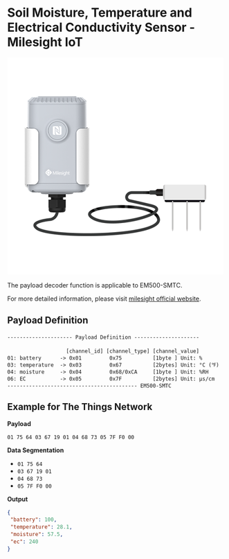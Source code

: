 # Soil Moisture, Temperature and Electrical Conductivity Sensor - Milesight IoT
![EM500-SMTC](EM500-SMTC.png)

The payload decoder function is applicable to EM500-SMTC. 

For more detailed information, please visit [milesight official website](https://www.milesight-iot.com).


## Payload Definition

 ```
--------------------- Payload Definition ---------------------

                    [channel_id] [channel_type] [channel_value]
 01: battery      -> 0x01         0x75          [1byte ] Unit: %
 03: temperature  -> 0x03         0x67          [2bytes] Unit: °C (℉)
 04: moisture     -> 0x04         0x68/0xCA     [1byte ] Unit: %RH
 06: EC           -> 0x05         0x7F          [2bytes] Unit: µs/cm
 ------------------------------------------ EM500-SMTC
 ```

## Example for The Things Network

**Payload**
```
01 75 64 03 67 19 01 04 68 73 05 7F F0 00
```



**Data Segmentation**

   - `01 75 64`
   - `03 67 19 01`
   - `04 68 73`
   - `05 7F F0 00`



**Output**

 ```json
{
  "battery": 100,
  "temperature": 28.1,
  "moisture": 57.5,
  "ec": 240
}
 ```
